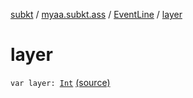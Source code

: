 [subkt](../../index.md) / [myaa.subkt.ass](../index.md) / [EventLine](index.md) / [layer](./layer.md)

# layer

`var layer: `[`Int`](https://kotlinlang.org/api/latest/jvm/stdlib/kotlin/-int/index.html) [(source)](https://github.com/Myaamori/SubKt/blob/0.1.9/src/main/kotlin/myaa/subkt/ass/parser.kt#L453)
